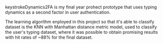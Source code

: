 
keystrokeDynamics2FA is my final year prohect prototype that uses typing dynamics as a second factor in user authentication.

The learning algorithm enployed in this project so that it's able to classify dataset is the KNN with Manhattan distance metric model, used to classify the user's typing dataset, where it was possible to obtain promising results with hit rates of ~88% for the final dataset.


